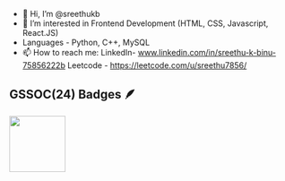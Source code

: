 - 👋 Hi, I’m @sreethukb
- 🌱 I’m interested in Frontend Development (HTML, CSS, Javascript, React.JS)
- Languages - Python, C++, MySQL
- 📫 How to reach me: LinkedIn- www.linkedin.com/in/sreethu-k-binu-75856222b Leetcode - https://leetcode.com/u/sreethu7856/

<!---
sreethukb/sreethukb is a ✨ special ✨ repository because its `README.md` (this file) appears on your GitHub profile.
You can click the Preview link to take a look at your changes.
--->
## GSSOC(24) Badges 🪶
<div style='display:flex; align-items:center; gap: 10px;' align='center'>
<img src="Postman-Challenge/main/docs/assets/Postman White.png" width="100px" height="100px" />
</div>

